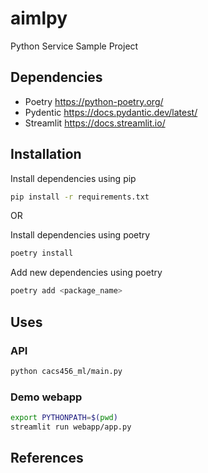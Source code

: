 # aimlpy

Python Service Sample Project

## Dependencies

* Poetry https://python-poetry.org/
* Pydentic https://docs.pydantic.dev/latest/
* Streamlit https://docs.streamlit.io/

## Installation

Install dependencies using pip

```bash 
pip install -r requirements.txt
```

OR

Install dependencies using poetry

```bash
poetry install
```

Add new dependencies using poetry

```bash 
poetry add <package_name>
```

## Uses
### API
```bash 
python cacs456_ml/main.py
```

### Demo webapp
```bash
export PYTHONPATH=$(pwd)
streamlit run webapp/app.py
```

## References
